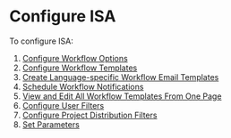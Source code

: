 # Configure ISA

To configure ISA:

1.  [Configure Workflow Options](Configure_Workflow_OptionsISA)
2.  [Configure Workflow Templates](Configure_Workflow_Templates)
3.  [Create Language-specific Workflow Email
    Templates](Create_Language%20specific_Workflow_Email_Templates)
4.  [Schedule Workflow
    Notifications](Schedule_Workflow_Notifications)
5.  [View and Edit All Workflow Templates From One
    Page](View_and_Edit_All_Workflow_Templates_From_One_Page)
6.  [Configure User Filters](Configure_User_Filters_ISA)
7.  [Configure Project Distribution
    Filters](Configure_Project_Distribution_Filters)
8.  [Set Parameters](Set_Parameters_ISA)
